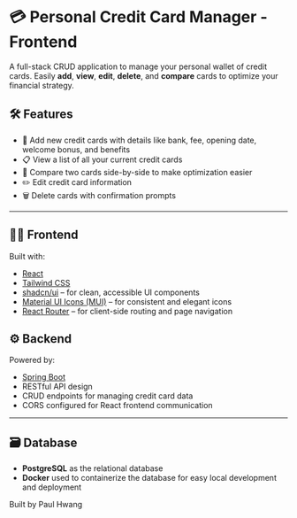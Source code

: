 # 💳 Personal Credit Card Manager - Frontend

A full-stack CRUD application to manage your personal wallet of credit cards. Easily **add**, **view**, **edit**, **delete**, and **compare** cards to optimize your financial strategy.

## 🛠 Features

- 📝 Add new credit cards with details like bank, fee, opening date, welcome bonus, and benefits
- 📋 View a list of all your current credit cards
- 🧮 Compare two cards side-by-side to make optimization easier
- ✏️ Edit credit card information
- 🗑️ Delete cards with confirmation prompts

---

## 🧑‍🎨 Frontend

Built with:

- [React](https://react.dev/)
- [Tailwind CSS](https://tailwindcss.com/)
- [shadcn/ui](https://ui.shadcn.dev/) – for clean, accessible UI components
- [Material UI Icons (MUI)](https://mui.com/material-ui/material-icons/) – for consistent and elegant icons
- [React Router](https://reactrouter.com/) – for client-side routing and page navigation

## ⚙️ Backend

Powered by:

- [Spring Boot](https://spring.io/projects/spring-boot)
- RESTful API design
- CRUD endpoints for managing credit card data
- CORS configured for React frontend communication

---

## 🗃️ Database

- **PostgreSQL** as the relational database
- **Docker** used to containerize the database for easy local development and deployment

Built by Paul Hwang
